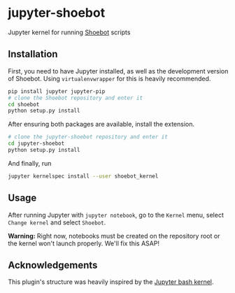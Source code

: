 # jupyter-shoebot

Jupyter kernel for running [Shoebot](https://github.com/shoebot/shoebot) scripts

## Installation

First, you need to have Jupyter installed, as well as the development version
of Shoebot. Using `virtualenvwrapper` for this is heavily recommended.

```bash
pip install jupyter jupyter-pip
# clone the Shoebot repository and enter it
cd shoebot
python setup.py install
```

After ensuring both packages are available, install the extension.

```bash
# clone the jupyter-shoebot repository and enter it
cd jupyter-shoebot
python setup.py install
```

And finally, run

```bash
jupyter kernelspec install --user shoebot_kernel
```

## Usage

After running Jupyter with `jupyter notebook`, go to the `Kernel` menu, select `Change kernel` and select `Shoebot`.

**Warning:** Right now, notebooks must be created on the repository root or the kernel won't launch properly. We'll fix this ASAP!

## Acknowledgements

This plugin's structure was heavily inspired by the [Jupyter bash kernel](https://github.com/takluyver/bash_kernel).
